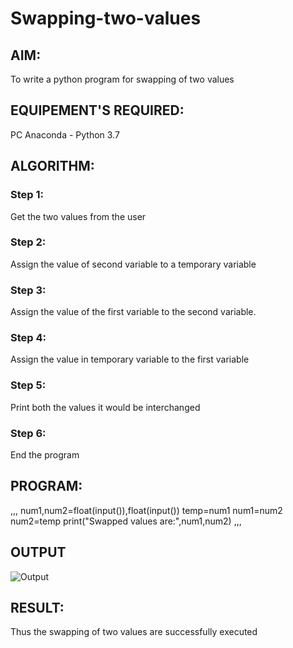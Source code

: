 # Swapping-two-values
## AIM:
To write a python program for swapping of two values
## EQUIPEMENT'S REQUIRED: 
PC
Anaconda - Python 3.7
## ALGORITHM: 
### Step 1:
Get the two values from the user
### Step 2: 
Assign the value of second variable to a temporary variable 
### Step 3: 
Assign the value of the first variable to the second variable.
### Step 4:  
Assign the value in temporary variable to the first variable
### Step 5: 
Print both the values it would be interchanged
### Step 6: 
End the program
## PROGRAM:
,,,
num1,num2=float(input()),float(input())
temp=num1
num1=num2
num2=temp
print("Swapped values are:",num1,num2)
,,,

## OUTPUT

![Output](./images/swapping.png)


## RESULT:
Thus the swapping of two values are successfully executed



